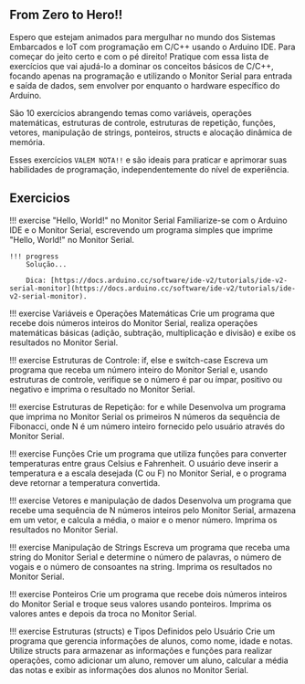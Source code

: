 ## From Zero to Hero!! 

Espero que estejam animados para mergulhar no mundo dos Sistemas Embarcados e IoT com programação em C/C++ usando o Arduino IDE. Para começar do jeito certo e com o pé direito! Pratique com essa lista de exercícios que vai ajudá-lo a dominar os conceitos básicos de C/C++, focando apenas na programação e utilizando o Monitor Serial para entrada e saída de dados, sem envolver por enquanto o hardware específico do Arduino.

São 10 exercícios abrangendo temas como variáveis, operações matemáticas, estruturas de controle, estruturas de repetição, funções, vetores, manipulação de strings, ponteiros, structs e alocação dinâmica de memória. 

Esses exercícios ``VALEM NOTA!!`` e são ideais para praticar e aprimorar suas habilidades de programação, independentemente do nível de experiência.


## Exercicios

!!! exercise
    "Hello, World!" no Monitor Serial
    Familiarize-se com o Arduino IDE e o Monitor Serial, escrevendo um programa simples que imprime "Hello, World!" no Monitor Serial.

    !!! progress
        Solução...

        Dica: [https://docs.arduino.cc/software/ide-v2/tutorials/ide-v2-serial-monitor](https://docs.arduino.cc/software/ide-v2/tutorials/ide-v2-serial-monitor).


!!! exercise
    Variáveis e Operações Matemáticas
    Crie um programa que recebe dois números inteiros do Monitor Serial, realiza operações matemáticas básicas (adição, subtração, multiplicação e divisão) e exibe os resultados no Monitor Serial.


!!! exercise
    Estruturas de Controle: if, else e switch-case
    Escreva um programa que receba um número inteiro do Monitor Serial e, usando estruturas de controle, verifique se o número é par ou ímpar, positivo ou negativo e imprima o resultado no Monitor Serial.


!!! exercise
    Estruturas de Repetição: for e while
    Desenvolva um programa que imprima no Monitor Serial os primeiros N números da sequência de Fibonacci, onde N é um número inteiro fornecido pelo usuário através do Monitor Serial.


!!! exercise
    Funções
    Crie um programa que utiliza funções para converter temperaturas entre graus Celsius e Fahrenheit. O usuário deve inserir a temperatura e a escala desejada (C ou F) no Monitor Serial, e o programa deve retornar a temperatura convertida.
    


!!! exercise
    Vetores e manipulação de dados
    Desenvolva um programa que recebe uma sequência de N números inteiros pelo Monitor Serial, armazena em um vetor, e calcula a média, o maior e o menor número. Imprima os resultados no Monitor Serial.


!!! exercise
    Manipulação de Strings
    Escreva um programa que receba uma string do Monitor Serial e determine o número de palavras, o número de vogais e o número de consoantes na string. Imprima os resultados no Monitor Serial.
    


!!! exercise
    Ponteiros
    Crie um programa que recebe dois números inteiros do Monitor Serial e troque seus valores usando ponteiros. Imprima os valores antes e depois da troca no Monitor Serial.


!!! exercise
    Estruturas (structs) e Tipos Definidos pelo Usuário
    Crie um programa que gerencia informações de alunos, como nome, idade e notas. Utilize structs para armazenar as informações e funções para realizar operações, como adicionar um aluno, remover um aluno, calcular a média das notas e exibir as informações dos alunos no Monitor Serial.

